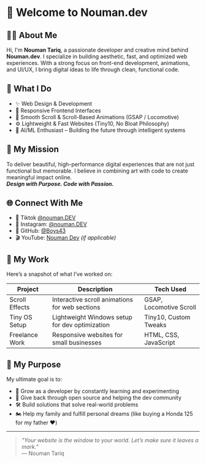 # 👋 Welcome to Nouman.dev

## 👨‍💻 About Me
Hi, I'm **Nouman Tariq**, a passionate developer and creative mind behind **Nouman.dev**. I specialize in building aesthetic, fast, and optimized web experiences. With a strong focus on front-end development, animations, and UI/UX, I bring digital ideas to life through clean, functional code.

## 🧠 What I Do

- ✨ Web Design & Development  
- 📱 Responsive Frontend Interfaces  
- 🎯 Smooth Scroll & Scroll-Based Animations (GSAP / Locomotive)  
- ⚙️ Lightweight & Fast Websites (Tiny10, No Bloat Philosophy)  
- 🧠 AI/ML Enthusiast – Building the future through intelligent systems

## 🚀 My Mission
To deliver beautiful, high-performance digital experiences that are not just functional but memorable. I believe in combining art with code to create meaningful impact online.  
**_Design with Purpose. Code with Passion._**

## 🌐 Connect With Me
- 🤖 Tiktok [@nouman.DEV](tiktok.com/@vibecoder59) 
- 📸 Instagram: [@nouman.DEV](https://instagram.com/nouman.codes)  
- 🐙 GitHub: [@Boys43](https://github.com/Boys43)  
- 🎬 YouTube: [Nouman Dev](https://www.youtube.com/@noumandev-q5p) *(if applicable)*

## 💼 My Work

Here’s a snapshot of what I’ve worked on:

| Project         | Description                                      | Tech Used                     |
|----------------|--------------------------------------------------|-------------------------------|
| Scroll Effects | Interactive scroll animations for web sections   | GSAP, Locomotive Scroll       |
| Tiny OS Setup  | Lightweight Windows setup for dev optimization   | Tiny10, Custom Tweaks         |
| Freelance Work | Responsive websites for small businesses         | HTML, CSS, JavaScript         |

## 🎯 My Purpose

My ultimate goal is to:
- 🌱 Grow as a developer by constantly learning and experimenting
- 🎁 Give back through open source and helping the dev community
- 🛠 Build solutions that solve real-world problems
- 🏍 Help my family and fulfill personal dreams (like buying a Honda 125 for my father ❤️)

---

> _"Your website is the window to your world. Let’s make sure it leaves a mark."_  
> — Nouman Tariq
